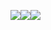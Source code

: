 <i class="fa fa-cog fa-spin fa-fw fa-r"></i><span id="sitetime" style="float:left;"></span><i class="fa fa-cog fa-spin fa-fw fa-r"></i>
<a href="https://zsy.life"><img src="https://img.shields.io/badge/Copyright-%C2%A9Sawyer%20Cheung-blue" style="float:right;"></a>
<a href="https://docsify.js.org/#/"><img src="https://img.shields.io/badge/Powered-Docsify-green" style="float:right;"></a>
<a href="https://vercel.com/"><img src="https://img.shields.io/badge/Hosted-Vercel-orange" style="float:right;"></a>
